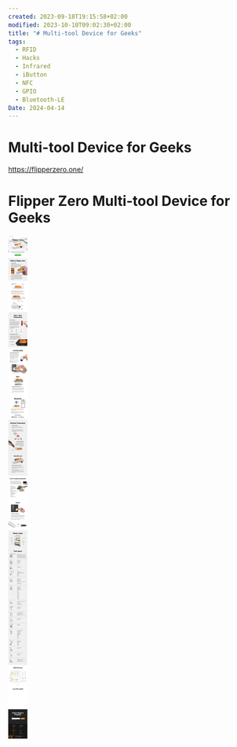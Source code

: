 ```yaml
---
created: 2023-09-18T19:15:58+02:00
modified: 2023-10-10T09:02:30+02:00
title: "# Multi-tool Device for Geeks"
tags:
  - RFID
  - Hacks
  - Infrared
  - iButton
  - NFC
  - GPIO
  - Bluetooth-LE
Date: 2024-04-14
---
```


# Multi-tool Device for Geeks

https://flipperzero.one/

# Flipper Zero Multi-tool Device for Geeks

![](_asset/Pasted%20image%2020240414135825.png)
